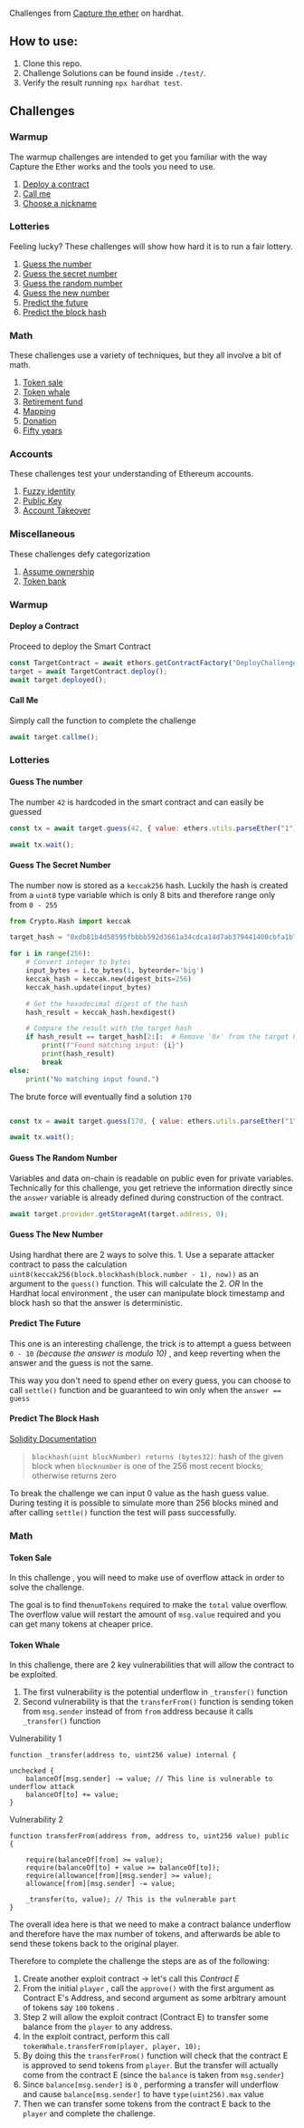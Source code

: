 Challenges from [Capture the ether](https://capturetheether.com/) on hardhat.

## How to use:
1. Clone this repo.
2. Challenge Solutions can be found inside `./test/`.
3. Verify the result running ``npx hardhat test``.

## Challenges

### Warmup 
The warmup challenges are intended to get you familiar with the way Capture the Ether works and the tools you need to use.
1. [Deploy a contract](#deploy-a-contract)
2. [Call me](#call-me)
3. [Choose a nickname](#choose-a-nickname)

### Lotteries
Feeling lucky? These challenges will show how hard it is to run a fair lottery.
1. [Guess the number](#guess-the-number)
2. [Guess the secret number](#guess-the-secret-number)
3. [Guess the random number](#guess-the-random-number)
4. [Guess the new number](#guess-the-new-number)
5. [Predict the future](#predict-the-future)
6. [Predict the block hash](#predict-the-block-hash)

### Math
These challenges use a variety of techniques, but they all involve a bit of math.

1. [Token sale](#token-sale)
2. [Token whale](#token-whale)
3. [Retirement fund](#retirement-fund)
4. [Mapping](#mapping)
5. [Donation](#donation)
6. [Fifty years](#fifty-years)

### Accounts 
These challenges test your understanding of Ethereum accounts.
1. [Fuzzy identity](#fuzzy-identity)
2. [Public Key](#public-key)
3. [Account Takeover](#account-takeover)

### Miscellaneous
These challenges defy categorization
1. [Assume ownership](#assume-ownership)
2. [Token bank](#token-bank)

### Warmup
#### Deploy a Contract 
Proceed to deploy the Smart Contract
``` javascript
const TargetContract = await ethers.getContractFactory("DeployChallenge");
target = await TargetContract.deploy(); 
await target.deployed();
```

#### Call Me
Simply call the function to complete the challenge
``` javascript
await target.callme();
```
### Lotteries

#### Guess The number

The number `42`  is hardcoded in the smart contract and can easily be guessed

```javascript
const tx = await target.guess(42, { value: ethers.utils.parseEther("1") });

await tx.wait();
```

#### Guess The Secret Number

The number now is stored as a `keccak256` hash. Luckily the hash is created from a `uint8` type variable which is only 8 bits and therefore range only from `0 - 255`

``` python
from Crypto.Hash import keccak

target_hash = "0xdb81b4d58595fbbbb592d3661a34cdca14d7ab379441400cbfa1b78bc447c365"

for i in range(256):
    # Convert integer to bytes
    input_bytes = i.to_bytes(1, byteorder='big')
    keccak_hash = keccak.new(digest_bits=256)
    keccak_hash.update(input_bytes)

    # Get the hexadecimal digest of the hash
    hash_result = keccak_hash.hexdigest()

    # Compare the result with the target hash
    if hash_result == target_hash[2:]:  # Remove '0x' from the target hash
        print(f"Found matching input: {i}")
        print(hash_result)
        break
else:
    print("No matching input found.")
```

The brute force will eventually find a solution `170`

``` Javascript

const tx = await target.guess(170, { value: ethers.utils.parseEther("1") });

await tx.wait();

```

#### Guess The Random Number

Variables and data on-chain is readable on public even for private variables. Technically for this challenge, you get retrieve the information directly since the `answer` variable is already defined during construction of the contract. 

``` javascript
await target.provider.getStorageAt(target.address, 0);
```

#### Guess The New Number

Using hardhat there are 2 ways to solve this. 
	1. Use a separate attacker contract to pass the calculation `uint8(keccak256(block.blockhash(block.number - 1), now))` as an argument to the `guess()` function. This will calculate the 
	2. *OR* In the Hardhat local environment , the user can manipulate block timestamp and block hash so that the answer is deterministic. 

#### Predict The Future
This one is an interesting challenge, the trick is to attempt a guess between `0 - 10`  *(because the answer is modulo 10)* , and keep reverting when the answer and the guess is not the same.

This way you don't need to spend ether on every guess, you can choose to call  `settle()` function and be guaranteed to win only when the `answer == guess`

#### Predict The Block Hash

[Solidity Documentation](https://docs.soliditylang.org/en/latest/units-and-global-variables.html)

> `blockhash(uint blockNumber) returns (bytes32)`: hash of the given block when `blocknumber` is one of the 256 most recent blocks; otherwise returns zero

To break the challenge we can input 0 value as the hash guess value. During testing it is possible to simulate more than 256 blocks mined and after calling `settle()` function the test will pass successfully.



### Math

#### Token Sale
In this challenge , you will need to make use of overflow attack in order to solve the challenge. 

The goal is to find the`numTokens` required to make the `total` value overflow. The overflow value will restart the amount of `msg.value` required and you can get many tokens at cheaper price. 


#### Token Whale
In this challenge, there are 2 key vulnerabilities that will allow the contract to be exploited.

1. The first vulnerability is the potential underflow in `_transfer()`  function
2. Second vulnerability is that the `transferFrom()` function is sending token from `msg.sender` instead of from `from` address because it calls `_transfer()` function

Vulnerability 1 
```solidity
function _transfer(address to, uint256 value) internal {

unchecked {
	balanceOf[msg.sender] -= value; // This line is vulnerable to underflow attack
	balanceOf[to] += value;
}
```

Vulnerability 2
```solidity
function transferFrom(address from, address to, uint256 value) public {

	require(balanceOf[from] >= value);
	require(balanceOf[to] + value >= balanceOf[to]);
	require(allowance[from][msg.sender] >= value);
	allowance[from][msg.sender] -= value;
	
	_transfer(to, value); // This is the vulnerable part
}
```

The overall idea here is that we need to make a contract balance underflow and therefore have the max number of tokens, and afterwards be able to send these tokens back to the original player. 

Therefore to complete the challenge the steps are as of the following: 
1. Create another exploit contract  -> let's call this *Contract E*
2. From the initial `player`  , call the `approve()` with the first argument as Contract E's Address, and second argument as some arbitrary amount of tokens say `100` tokens . 
3. Step 2 will allow the exploit contract (Contract E) to transfer some balance from the `player` to any address. 
4. In the exploit contract, perform this call `tokenWhale.transferFrom(player, player, 10);` 
5. By doing this the `transferFrom()` function will check that the contract E is approved to send tokens from `player`. But the transfer will actually come from the contract E (since the `balance` is taken from `msg.sender`)
6. Since `balance[msg.sender]` is `0` , performing a transfer will underflow and cause  `balance[msg.sender]` to have `type(uint256).max` value 
7. Then we can transfer some tokens from the contract E back to the `player` and complete the challenge.